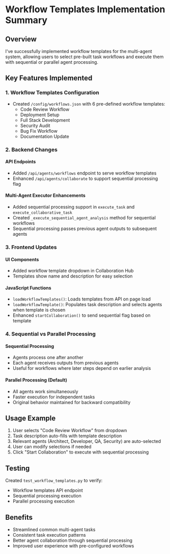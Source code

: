 # Workflow Templates Implementation Summary

## Overview
I've successfully implemented workflow templates for the multi-agent system, allowing users to select pre-built task workflows and execute them with sequential or parallel agent processing.

## Key Features Implemented

### 1. Workflow Templates Configuration
- Created `/config/workflows.json` with 6 pre-defined workflow templates:
  - Code Review Workflow
  - Deployment Setup
  - Full Stack Development
  - Security Audit
  - Bug Fix Workflow
  - Documentation Update

### 2. Backend Changes

#### API Endpoints
- Added `/api/agents/workflows` endpoint to serve workflow templates
- Enhanced `/api/agents/collaborate` to support sequential processing flag

#### Multi-Agent Executor Enhancements
- Added sequential processing support in `execute_task` and `execute_collaborative_task`
- Created `_execute_sequential_agent_analysis` method for sequential workflows
- Sequential processing passes previous agent outputs to subsequent agents

### 3. Frontend Updates

#### UI Components
- Added workflow template dropdown in Collaboration Hub
- Templates show name and description for easy selection

#### JavaScript Functions
- `loadWorkflowTemplates()`: Loads templates from API on page load
- `loadWorkflowTemplate()`: Populates task description and selects agents when template is chosen
- Enhanced `startCollaboration()` to send sequential flag based on template

### 4. Sequential vs Parallel Processing

#### Sequential Processing
- Agents process one after another
- Each agent receives outputs from previous agents
- Useful for workflows where later steps depend on earlier analysis

#### Parallel Processing (Default)
- All agents work simultaneously
- Faster execution for independent tasks
- Original behavior maintained for backward compatibility

## Usage Example

1. User selects "Code Review Workflow" from dropdown
2. Task description auto-fills with template description
3. Relevant agents (Architect, Developer, QA, Security) are auto-selected
4. User can modify selections if needed
5. Click "Start Collaboration" to execute with sequential processing

## Testing
Created `test_workflow_templates.py` to verify:
- Workflow templates API endpoint
- Sequential processing execution
- Parallel processing execution

## Benefits
- Streamlined common multi-agent tasks
- Consistent task execution patterns
- Better agent collaboration through sequential processing
- Improved user experience with pre-configured workflows
